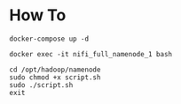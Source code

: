How To
======

```
docker-compose up -d
```

```
docker exec -it nifi_full_namenode_1 bash

cd /opt/hadoop/namenode
sudo chmod +x script.sh
sudo ./script.sh
exit
```

